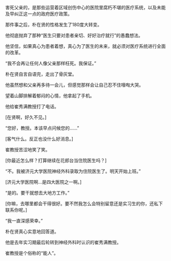 害死父亲的，是那些运营着区域创伤中心的医院里腐朽不堪的医疗系统，以及未能及早纠正这一点的政府医疗政策。

那件事之后，朴在贤的性格发生了180度大转变。

他彻底抛弃了那种“医生只要对患者亲切、好好治疗就行”的愚蠢想法。

他坚信，如果真心为患者着想，真心为了医生的未来，就必须对医疗系统进行全面的改革。

“我不会再让任何人像父亲那样枉死。我保证。”

朴在贤自言自语完，走出了骨灰堂。

他虽然想和父亲再多待一会儿，但感觉那样会让自己忍不住嚎啕大哭。

望着山脚排解着郁闷的心情，他拿起了手机。

他给崔秀满教授打了电话。

[在贤啊，好久不见。]

“您好，教授。本该早点问候您的……”

[客气什么。反正也没什么好消息。]

崔教授苦涩地笑了笑。

[你最近怎么样？打算继续在花郎台当住院医生吗？]

“不。我被济元大学医院神经外科录取为住院医生了。明天开始上班。”

[济元大学医院啊…是四大医院之一啊。]

“是的。要干就想去大地方工作。”

[你嘛，去哪里都会干得很好。要不然我怎么会特别留意还是实习生的你，还私下联系你呢。]

“我一直深感荣幸。”

朴在贤真心实意地回答道。

他是去年实习期最后轮转到神经外科时认识的崔秀满教授。

崔教授是个俗称的“能人”。